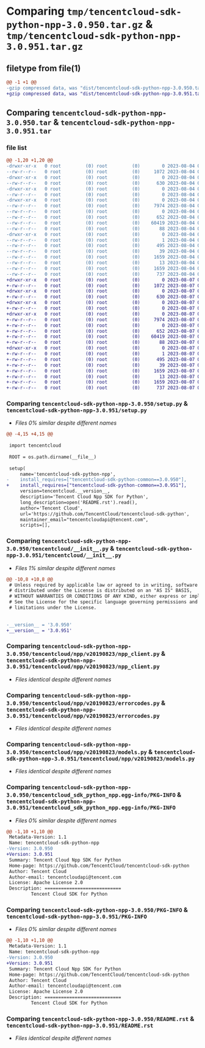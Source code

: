 # Comparing `tmp/tencentcloud-sdk-python-npp-3.0.950.tar.gz` & `tmp/tencentcloud-sdk-python-npp-3.0.951.tar.gz`

## filetype from file(1)

```diff
@@ -1 +1 @@
-gzip compressed data, was "dist/tencentcloud-sdk-python-npp-3.0.950.tar", last modified: Fri Aug  4 00:31:36 2023, max compression
+gzip compressed data, was "dist/tencentcloud-sdk-python-npp-3.0.951.tar", last modified: Mon Aug  7 00:31:15 2023, max compression
```

## Comparing `tencentcloud-sdk-python-npp-3.0.950.tar` & `tencentcloud-sdk-python-npp-3.0.951.tar`

### file list

```diff
@@ -1,20 +1,20 @@
-drwxr-xr-x   0 root         (0) root         (0)        0 2023-08-04 00:31:36.000000 tencentcloud-sdk-python-npp-3.0.950/
--rw-r--r--   0 root         (0) root         (0)     1072 2023-08-04 00:31:36.000000 tencentcloud-sdk-python-npp-3.0.950/setup.py
-drwxr-xr-x   0 root         (0) root         (0)        0 2023-08-04 00:31:36.000000 tencentcloud-sdk-python-npp-3.0.950/tencentcloud/
--rw-r--r--   0 root         (0) root         (0)      630 2023-08-04 00:31:36.000000 tencentcloud-sdk-python-npp-3.0.950/tencentcloud/__init__.py
-drwxr-xr-x   0 root         (0) root         (0)        0 2023-08-04 00:31:36.000000 tencentcloud-sdk-python-npp-3.0.950/tencentcloud/npp/
--rw-r--r--   0 root         (0) root         (0)        0 2023-08-04 00:31:36.000000 tencentcloud-sdk-python-npp-3.0.950/tencentcloud/npp/__init__.py
-drwxr-xr-x   0 root         (0) root         (0)        0 2023-08-04 00:31:36.000000 tencentcloud-sdk-python-npp-3.0.950/tencentcloud/npp/v20190823/
--rw-r--r--   0 root         (0) root         (0)     7974 2023-08-04 00:31:36.000000 tencentcloud-sdk-python-npp-3.0.950/tencentcloud/npp/v20190823/npp_client.py
--rw-r--r--   0 root         (0) root         (0)        0 2023-08-04 00:31:36.000000 tencentcloud-sdk-python-npp-3.0.950/tencentcloud/npp/v20190823/__init__.py
--rw-r--r--   0 root         (0) root         (0)      652 2023-08-04 00:31:36.000000 tencentcloud-sdk-python-npp-3.0.950/tencentcloud/npp/v20190823/errorcodes.py
--rw-r--r--   0 root         (0) root         (0)    60419 2023-08-04 00:31:36.000000 tencentcloud-sdk-python-npp-3.0.950/tencentcloud/npp/v20190823/models.py
--rw-r--r--   0 root         (0) root         (0)       88 2023-08-04 00:31:36.000000 tencentcloud-sdk-python-npp-3.0.950/setup.cfg
-drwxr-xr-x   0 root         (0) root         (0)        0 2023-08-04 00:31:36.000000 tencentcloud-sdk-python-npp-3.0.950/tencentcloud_sdk_python_npp.egg-info/
--rw-r--r--   0 root         (0) root         (0)        1 2023-08-04 00:31:36.000000 tencentcloud-sdk-python-npp-3.0.950/tencentcloud_sdk_python_npp.egg-info/dependency_links.txt
--rw-r--r--   0 root         (0) root         (0)      495 2023-08-04 00:31:36.000000 tencentcloud-sdk-python-npp-3.0.950/tencentcloud_sdk_python_npp.egg-info/SOURCES.txt
--rw-r--r--   0 root         (0) root         (0)       39 2023-08-04 00:31:36.000000 tencentcloud-sdk-python-npp-3.0.950/tencentcloud_sdk_python_npp.egg-info/requires.txt
--rw-r--r--   0 root         (0) root         (0)     1659 2023-08-04 00:31:36.000000 tencentcloud-sdk-python-npp-3.0.950/tencentcloud_sdk_python_npp.egg-info/PKG-INFO
--rw-r--r--   0 root         (0) root         (0)       13 2023-08-04 00:31:36.000000 tencentcloud-sdk-python-npp-3.0.950/tencentcloud_sdk_python_npp.egg-info/top_level.txt
--rw-r--r--   0 root         (0) root         (0)     1659 2023-08-04 00:31:36.000000 tencentcloud-sdk-python-npp-3.0.950/PKG-INFO
--rw-r--r--   0 root         (0) root         (0)      737 2023-08-04 00:31:36.000000 tencentcloud-sdk-python-npp-3.0.950/README.rst
+drwxr-xr-x   0 root         (0) root         (0)        0 2023-08-07 00:31:15.000000 tencentcloud-sdk-python-npp-3.0.951/
+-rw-r--r--   0 root         (0) root         (0)     1072 2023-08-07 00:31:15.000000 tencentcloud-sdk-python-npp-3.0.951/setup.py
+drwxr-xr-x   0 root         (0) root         (0)        0 2023-08-07 00:31:15.000000 tencentcloud-sdk-python-npp-3.0.951/tencentcloud/
+-rw-r--r--   0 root         (0) root         (0)      630 2023-08-07 00:31:15.000000 tencentcloud-sdk-python-npp-3.0.951/tencentcloud/__init__.py
+drwxr-xr-x   0 root         (0) root         (0)        0 2023-08-07 00:31:15.000000 tencentcloud-sdk-python-npp-3.0.951/tencentcloud/npp/
+-rw-r--r--   0 root         (0) root         (0)        0 2023-08-07 00:31:15.000000 tencentcloud-sdk-python-npp-3.0.951/tencentcloud/npp/__init__.py
+drwxr-xr-x   0 root         (0) root         (0)        0 2023-08-07 00:31:15.000000 tencentcloud-sdk-python-npp-3.0.951/tencentcloud/npp/v20190823/
+-rw-r--r--   0 root         (0) root         (0)     7974 2023-08-07 00:31:15.000000 tencentcloud-sdk-python-npp-3.0.951/tencentcloud/npp/v20190823/npp_client.py
+-rw-r--r--   0 root         (0) root         (0)        0 2023-08-07 00:31:15.000000 tencentcloud-sdk-python-npp-3.0.951/tencentcloud/npp/v20190823/__init__.py
+-rw-r--r--   0 root         (0) root         (0)      652 2023-08-07 00:31:15.000000 tencentcloud-sdk-python-npp-3.0.951/tencentcloud/npp/v20190823/errorcodes.py
+-rw-r--r--   0 root         (0) root         (0)    60419 2023-08-07 00:31:15.000000 tencentcloud-sdk-python-npp-3.0.951/tencentcloud/npp/v20190823/models.py
+-rw-r--r--   0 root         (0) root         (0)       88 2023-08-07 00:31:15.000000 tencentcloud-sdk-python-npp-3.0.951/setup.cfg
+drwxr-xr-x   0 root         (0) root         (0)        0 2023-08-07 00:31:15.000000 tencentcloud-sdk-python-npp-3.0.951/tencentcloud_sdk_python_npp.egg-info/
+-rw-r--r--   0 root         (0) root         (0)        1 2023-08-07 00:31:15.000000 tencentcloud-sdk-python-npp-3.0.951/tencentcloud_sdk_python_npp.egg-info/dependency_links.txt
+-rw-r--r--   0 root         (0) root         (0)      495 2023-08-07 00:31:15.000000 tencentcloud-sdk-python-npp-3.0.951/tencentcloud_sdk_python_npp.egg-info/SOURCES.txt
+-rw-r--r--   0 root         (0) root         (0)       39 2023-08-07 00:31:15.000000 tencentcloud-sdk-python-npp-3.0.951/tencentcloud_sdk_python_npp.egg-info/requires.txt
+-rw-r--r--   0 root         (0) root         (0)     1659 2023-08-07 00:31:15.000000 tencentcloud-sdk-python-npp-3.0.951/tencentcloud_sdk_python_npp.egg-info/PKG-INFO
+-rw-r--r--   0 root         (0) root         (0)       13 2023-08-07 00:31:15.000000 tencentcloud-sdk-python-npp-3.0.951/tencentcloud_sdk_python_npp.egg-info/top_level.txt
+-rw-r--r--   0 root         (0) root         (0)     1659 2023-08-07 00:31:15.000000 tencentcloud-sdk-python-npp-3.0.951/PKG-INFO
+-rw-r--r--   0 root         (0) root         (0)      737 2023-08-07 00:31:15.000000 tencentcloud-sdk-python-npp-3.0.951/README.rst
```

### Comparing `tencentcloud-sdk-python-npp-3.0.950/setup.py` & `tencentcloud-sdk-python-npp-3.0.951/setup.py`

 * *Files 0% similar despite different names*

```diff
@@ -4,15 +4,15 @@
 
 import tencentcloud
 
 ROOT = os.path.dirname(__file__)
 
 setup(
     name='tencentcloud-sdk-python-npp',
-    install_requires=["tencentcloud-sdk-python-common==3.0.950"],
+    install_requires=["tencentcloud-sdk-python-common==3.0.951"],
     version=tencentcloud.__version__,
     description='Tencent Cloud Npp SDK for Python',
     long_description=open('README.rst').read(),
     author='Tencent Cloud',
     url='https://github.com/TencentCloud/tencentcloud-sdk-python',
     maintainer_email="tencentcloudapi@tencent.com",
     scripts=[],
```

### Comparing `tencentcloud-sdk-python-npp-3.0.950/tencentcloud/__init__.py` & `tencentcloud-sdk-python-npp-3.0.951/tencentcloud/__init__.py`

 * *Files 1% similar despite different names*

```diff
@@ -10,8 +10,8 @@
 # Unless required by applicable law or agreed to in writing, software
 # distributed under the License is distributed on an "AS IS" BASIS,
 # WITHOUT WARRANTIES OR CONDITIONS OF ANY KIND, either express or implied.
 # See the License for the specific language governing permissions and
 # limitations under the License.
 
 
-__version__ = '3.0.950'
+__version__ = '3.0.951'
```

### Comparing `tencentcloud-sdk-python-npp-3.0.950/tencentcloud/npp/v20190823/npp_client.py` & `tencentcloud-sdk-python-npp-3.0.951/tencentcloud/npp/v20190823/npp_client.py`

 * *Files identical despite different names*

### Comparing `tencentcloud-sdk-python-npp-3.0.950/tencentcloud/npp/v20190823/errorcodes.py` & `tencentcloud-sdk-python-npp-3.0.951/tencentcloud/npp/v20190823/errorcodes.py`

 * *Files identical despite different names*

### Comparing `tencentcloud-sdk-python-npp-3.0.950/tencentcloud/npp/v20190823/models.py` & `tencentcloud-sdk-python-npp-3.0.951/tencentcloud/npp/v20190823/models.py`

 * *Files identical despite different names*

### Comparing `tencentcloud-sdk-python-npp-3.0.950/tencentcloud_sdk_python_npp.egg-info/PKG-INFO` & `tencentcloud-sdk-python-npp-3.0.951/tencentcloud_sdk_python_npp.egg-info/PKG-INFO`

 * *Files 0% similar despite different names*

```diff
@@ -1,10 +1,10 @@
 Metadata-Version: 1.1
 Name: tencentcloud-sdk-python-npp
-Version: 3.0.950
+Version: 3.0.951
 Summary: Tencent Cloud Npp SDK for Python
 Home-page: https://github.com/TencentCloud/tencentcloud-sdk-python
 Author: Tencent Cloud
 Author-email: tencentcloudapi@tencent.com
 License: Apache License 2.0
 Description: ============================
         Tencent Cloud SDK for Python
```

### Comparing `tencentcloud-sdk-python-npp-3.0.950/PKG-INFO` & `tencentcloud-sdk-python-npp-3.0.951/PKG-INFO`

 * *Files 0% similar despite different names*

```diff
@@ -1,10 +1,10 @@
 Metadata-Version: 1.1
 Name: tencentcloud-sdk-python-npp
-Version: 3.0.950
+Version: 3.0.951
 Summary: Tencent Cloud Npp SDK for Python
 Home-page: https://github.com/TencentCloud/tencentcloud-sdk-python
 Author: Tencent Cloud
 Author-email: tencentcloudapi@tencent.com
 License: Apache License 2.0
 Description: ============================
         Tencent Cloud SDK for Python
```

### Comparing `tencentcloud-sdk-python-npp-3.0.950/README.rst` & `tencentcloud-sdk-python-npp-3.0.951/README.rst`

 * *Files identical despite different names*


